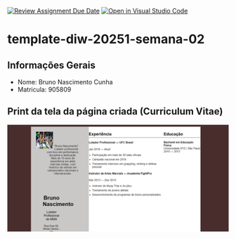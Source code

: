 [![Review Assignment Due Date](https://classroom.github.com/assets/deadline-readme-button-22041afd0340ce965d47ae6ef1cefeee28c7c493a6346c4f15d667ab976d596c.svg)](https://classroom.github.com/a/tTaWaoZk)
[![Open in Visual Studio Code](https://classroom.github.com/assets/open-in-vscode-2e0aaae1b6195c2367325f4f02e2d04e9abb55f0b24a779b69b11b9e10269abc.svg)](https://classroom.github.com/online_ide?assignment_repo_id=20230775&assignment_repo_type=AssignmentRepo)
# template-diw-20251-semana-02

## Informações Gerais
- Nome: Bruno Nascimento Cunha 
- Matricula: 905809

## Print da tela da página criada (Curriculum Vitae)
![alt text](Capturahtml.png)